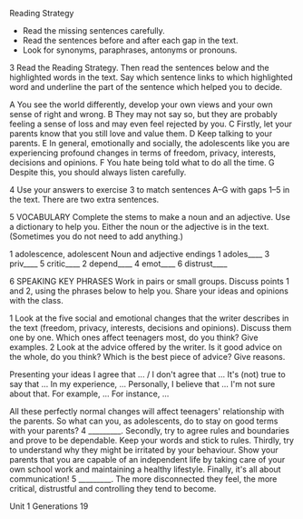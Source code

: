 Reading Strategy
- Read the missing sentences carefully.
- Read the sentences before and after each gap in the text.
- Look for synonyms, paraphrases, antonyms or pronouns.

3 Read the Reading Strategy. Then read the sentences below and the highlighted words in the text. Say which sentence links to which highlighted word and underline the part of the sentence which helped you to decide.

A You see the world differently, develop your own views and your own sense of right and wrong.
B They may not say so, but they are probably feeling a sense of loss and may even feel rejected by you.
C Firstly, let your parents know that you still love and value them.
D Keep talking to your parents.
E In general, emotionally and socially, the adolescents like you are experiencing profound changes in terms of freedom, privacy, interests, decisions and opinions.
F You hate being told what to do all the time.
G Despite this, you should always listen carefully.

4 Use your answers to exercise 3 to match sentences A–G with gaps 1–5 in the text. There are two extra sentences.

5 VOCABULARY Complete the stems to make a noun and an adjective. Use a dictionary to help you. Either the noun or the adjective is in the text. (Sometimes you do not need to add anything.)

1 adolescence, adolescent
Noun and adjective endings
1 adoles____    3 priv____    5 critic____
2 depend____    4 emot____    6 distrust____

6 SPEAKING KEY PHRASES Work in pairs or small groups. Discuss points 1 and 2, using the phrases below to help you. Share your ideas and opinions with the class.

1 Look at the five social and emotional changes that the writer describes in the text (freedom, privacy, interests, decisions and opinions). Discuss them one by one. Which ones affect teenagers most, do you think? Give examples.
2 Look at the advice offered by the writer. Is it good advice on the whole, do you think? Which is the best piece of advice? Give reasons.

Presenting your ideas
I agree that ... / I don't agree that ...
It's (not) true to say that ... In my experience, ...
Personally, I believe that ... I'm not sure about that.
For example, ... For instance, ...

All these perfectly normal changes will affect teenagers' relationship with the parents. So what can you, as adolescents, do to stay on good terms with your parents? 4 _________. Secondly, try to agree rules and boundaries and prove to be dependable. Keep your words and stick to rules. Thirdly, try to understand why they might be irritated by your behaviour. Show your parents that you are capable of an independent life by taking care of your own school work and maintaining a healthy lifestyle. Finally, it's all about communication! 5 _________. The more disconnected they feel, the more critical, distrustful and controlling they tend to become.

Unit 1 Generations 19